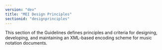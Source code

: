 ```yaml
---
version: "dev"
title: "MEI Design Principles"
sectionid: "designprinciples"
---
```


This section of the Guidelines defines principles and criteria for designing, developing, and maintaining an XML-based encoding scheme for music notation documents.

